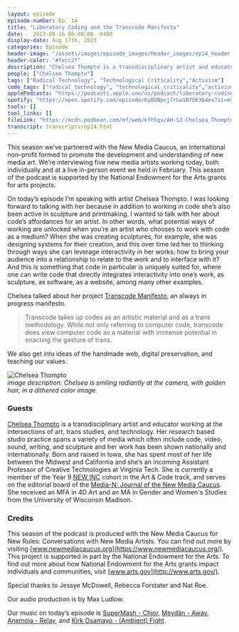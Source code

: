 ```yaml
---
layout: episode
episode-number: Ep. 14
title: "Liberatory Coding and the Transcode Manifesto"
date:   2023-08-16 08:00:00 -0400
display-date: Aug 17th, 2023
categories: Episode
header-image: "/assets/images/episode_images/header_images/ep14_header.jpg"
header-color: "#fecc2f"
description: "Chelsea Thompto is a transdisciplinary artist and educator working at the intersections of art, trans studies, and technology. We talk about the Transcode Manifesto, digital preservation, and how software is not like sculpture."
people: ["Chelsea Thompto"]
tags: ["Radical Technology", "Technological Criticality","Activism"]
code_tags: ["radical_technology", "technological_criticality","activism"]
applePodcasts: "https://podcasts.apple.com/us/podcast/liberatory-coding-and-the-transcode-manifesto/id1536778522?i=1000624715994"
spotify: "https://open.spotify.com/episode/6yBUNpnj7rLw1N7OK3b4ex?si=nyAhPL3GQeiV9Nuh0550LQ"
tools: []
tool_links: []
fileLink: "https://mcdn.podbean.com/mf/web/kfh5qx/AH-S3-Chelsea_Thompto_886o24o.mp3"
transcript: transcripts/ep14.html
---
```


This season we’ve partnered with the New Media Caucus, an international non-profit formed to promote the development and understanding of new media art. We’re interviewing five new media artists working today, both individually and at a live in-person event we held in February. This season of the podcast is supported by the National Endowment for the Arts grants for arts projects.

On today’s episode I’m speaking with artist Chelsea Thompto. I was looking forward to talking with her because in addition to working in code she’s also been active in sculpture and printmaking. I wanted to talk with her about code’s affordances for an artist. In other words, what potential ways of working are unlocked when you’re an artist who chooses to work with code as a medium? When she was creating sculptures, for example, she was designing systems for their creation, and this over time led her to thinking through ways she can leverage interactivity in her works: how to bring your audience into a relationship to relate to the work and to interface with it? And this is something that code in particular is uniquely suited for, where one can write code that directly integrates interactivity into one’s work, as sculpture, as software, as a website, among many other examples. 

Chelsea talked about her project [Transcode Manifesto](https://github.com/cthompto/Transcode-Manifesto), an always in progress manifesto. 

> Transcode takes up codes as an artistic material and as a trans methodology. While not only referring to computer code, transcode does view computer code as a material with immense potential in enacting the gesture of trans.

We also get into ideas of the handmade web, digital preservation, and teaching our values.


![Chelsea Thompto]({{site.baseurl}}/assets/images/chelsea.jpg)  
*image description: Chelsea is smiling radiantly at the camera, with golden hair, in a dithered color image.*

### Guests

<a href="https://www.chelseathompto.com/" class="nameTag">Chelsea Thompto</a> is a transdisciplinary artist and educator working at the intersections of art, trans studies, and technology. Her research based studio practice spans a variety of media which often include code, video, sound, writing, and sculpture and her work has been shown nationally and internationally. Born and raised in Iowa, she has spent most of her life between the Midwest and California and she’s an incoming Assistant Professor of Creative Technologies at Virginia Tech. She is currently a member of the Year 9 [NEW INC](https://www.newinc.org/members) cohort in the Art & Code track, and serves on the editorial board of the  [Media-N: Journal of the New Media Caucus](https://iopn.library.illinois.edu/journals/median). She received an MFA in 4D Art and an MA in Gender and Women's Studies from the University of Wisconsin Madison.

### Credits

This season of the podcast is produced with the New Media Caucus for New Rules: Conversations with New Media Artists. You can find out more by visiting [www.newmediacaucus.org](https://www.newmediacaucus.org/). This project is supported in part by the National Endowment for the Arts. To find out more about how National Endowment for the Arts grants impact individuals and communities, visit [www.arts.gov](http://www.arts.gov/). 

Special thanks to Jessye McDowell, Rebecca Forstater and Nat Roe. 

Our audio production is by Max Ludlow. 

Our music on today’s episode is [SuperMash - Chior](https://freemusicarchive.org/music/slambience-1/drones/chior/), [Meydän - Away](https://freemusicarchive.org/music/Meydan/Ambient_1860/Away_1569/), [Anemoia - Relay](https://freemusicarchive.org/music/anemoia/home-3/relay-1/), and [Kirk Osamayo - (Ambient) Fight](https://freemusicarchive.org/music/kirk-osamayo/season-one/ambient-fight/).

